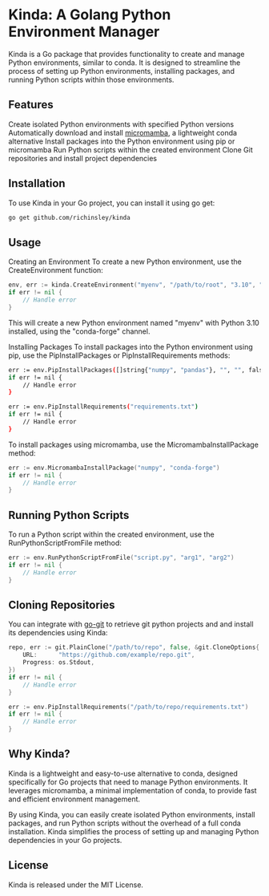 # Kinda: A Golang Python Environment Manager
Kinda is a Go package that provides functionality to create and manage Python environments, similar to conda. It is designed to streamline the process of setting up Python environments, installing packages, and running Python scripts within those environments.

## Features
Create isolated Python environments with specified Python versions
Automatically download and install [micromamba](https://github.com/mamba-org/mamba), a lightweight conda alternative
Install packages into the Python environment using pip or micromamba
Run Python scripts within the created environment
Clone Git repositories and install project dependencies
## Installation
To use Kinda in your Go project, you can install it using go get:

```bash
go get github.com/richinsley/kinda
```

## Usage
Creating an Environment
To create a new Python environment, use the CreateEnvironment function:
```go
env, err := kinda.CreateEnvironment("myenv", "/path/to/root", "3.10", "conda-forge", kinda.ShowVerbose)
if err != nil {
    // Handle error
}
```

This will create a new Python environment named "myenv" with Python 3.10 installed, using the "conda-forge" channel.

Installing Packages
To install packages into the Python environment using pip, use the PipInstallPackages or PipInstallRequirements methods:

```bash
err := env.PipInstallPackages([]string{"numpy", "pandas"}, "", "", false)
if err != nil {
    // Handle error
}

err := env.PipInstallRequirements("requirements.txt")
if err != nil {
    // Handle error
}
```
To install packages using micromamba, use the MicromambaInstallPackage method:

```go
err := env.MicromambaInstallPackage("numpy", "conda-forge")
if err != nil {
    // Handle error
}
```

## Running Python Scripts
To run a Python script within the created environment, use the RunPythonScriptFromFile method:

```go
err := env.RunPythonScriptFromFile("script.py", "arg1", "arg2")
if err != nil {
    // Handle error
}
```
## Cloning Repositories
You can integrate with [go-git](https://github.com/go-git/go-git) to retrieve git python projects and and install its dependencies using Kinda:



```go
repo, err := git.PlainClone("/path/to/repo", false, &git.CloneOptions{
    URL:      "https://github.com/example/repo.git",
    Progress: os.Stdout,
})
if err != nil {
    // Handle error
}

err := env.PipInstallRequirements("/path/to/repo/requirements.txt")
if err != nil {
    // Handle error
}
```
## Why Kinda?
Kinda is a lightweight and easy-to-use alternative to conda, designed specifically for Go projects that need to manage Python environments. It leverages micromamba, a minimal implementation of conda, to provide fast and efficient environment management.

By using Kinda, you can easily create isolated Python environments, install packages, and run Python scripts without the overhead of a full conda installation. Kinda simplifies the process of setting up and managing Python dependencies in your Go projects.

## License
Kinda is released under the MIT License.